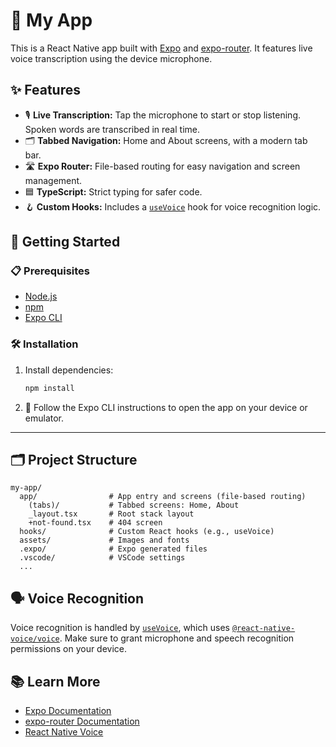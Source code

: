 # 🎤 My App

This is a React Native app built with [Expo](https://expo.dev/) and [expo-router](https://expo.github.io/router/docs/). It features live voice transcription using the device microphone.

## ✨ Features

- 🎙️ **Live Transcription:** Tap the microphone to start or stop listening. Spoken words are transcribed in real time.
- 🗂️ **Tabbed Navigation:** Home and About screens, with a modern tab bar.
- 🛣️ **Expo Router:** File-based routing for easy navigation and screen management.
- 🟦 **TypeScript:** Strict typing for safer code.
- 🪝 **Custom Hooks:** Includes a [`useVoice`](hooks/useVoice.tsx) hook for voice recognition logic.

## 🚀 Getting Started

### 📋 Prerequisites

- [Node.js](https://nodejs.org/)
- [npm](https://www.npmjs.com/)
- [Expo CLI](https://docs.expo.dev/get-started/installation/)

### 🛠️ Installation

1. Install dependencies:

   ```bash
   npm install
   ```

2. 📱 Follow the Expo CLI instructions to open the app on your device or emulator.

---

## 🗂️ Project Structure

```
my-app/
  app/                # App entry and screens (file-based routing)
    (tabs)/           # Tabbed screens: Home, About
    _layout.tsx       # Root stack layout
    +not-found.tsx    # 404 screen
  hooks/              # Custom React hooks (e.g., useVoice)
  assets/             # Images and fonts
  .expo/              # Expo generated files
  .vscode/            # VSCode settings
  ...
```

## 🗣️ Voice Recognition

Voice recognition is handled by [`useVoice`](hooks/useVoice.tsx), which uses [`@react-native-voice/voice`](https://github.com/react-native-voice/voice). Make sure to grant microphone and speech recognition permissions on your device.

## 📚 Learn More

- [Expo Documentation](https://docs.expo.dev/)
- [expo-router Documentation](https://expo.github.io/router/docs/)
- [React Native Voice](https://github.com/react-native-voice/voice)
